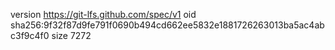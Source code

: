 version https://git-lfs.github.com/spec/v1
oid sha256:9f32f87d9fe791f0690b494cd662ee5832e1881726263013ba5ac4abc3f9c4f0
size 7272
